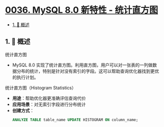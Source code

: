# [0036. MySQL 8.0 新特性 - 统计直方图](https://github.com/Tdahuyou/TNotes.mysql/tree/main/notes/0036.%20MySQL%208.0%20%E6%96%B0%E7%89%B9%E6%80%A7%20-%20%E7%BB%9F%E8%AE%A1%E7%9B%B4%E6%96%B9%E5%9B%BE)

<!-- region:toc -->

- [1. 📝 概述](#1--概述)

<!-- endregion:toc -->

## 1. 📝 概述

统计直方图

- MySQL 8.0 实现了统计直方图。利用直方图，用户可以对一张表的一列做数据分布的统计，特别是针对没有索引的字段。这可以帮助查询优化器找到更优的执行计划。

统计直方图（Histogram Statistics）

- **用途**：帮助优化器更准确评估查询代价
- **应用场景**：对无索引字段进行分布统计
- **创建方式**：
  ```sql
  ANALYZE TABLE table_name UPDATE HISTOGRAM ON column_name;
  ```
